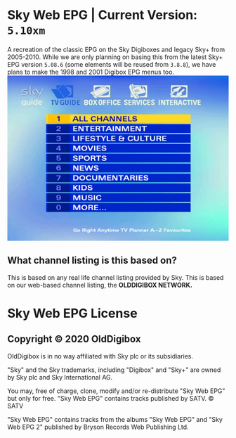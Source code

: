 # Sky Web EPG | Current Version: **`5.10xm`**
A recreation of the classic EPG on the Sky Digiboxes and legacy Sky+ from 2005-2010. While we are only planning on basing this from the 
latest Sky+ EPG version `5.08.6` (some elements will be reused from `3.8.8`), we have plans to make the 1998 and 2001 Digibox EPG menus too.
![screenshot](Capture.PNG)

## What channel listing is this based on?
This is based on any real life channel listing provided by Sky. This is based on our web-based channel listing, the **OLDDIGIBOX NETWORK.**

# Sky Web EPG License
## Copyright © 2020 OldDigibox

OldDigibox is in no way affiliated with Sky plc or its subsidiaries.  

"Sky" and the Sky trademarks, including "Digibox" and "Sky+" are owned by Sky plc and Sky International AG.

You may, free of charge, clone, modify and/or re-distribute "Sky Web EPG" but only for free. "Sky Web EPG" contains tracks published by SATV.
© SATV

"Sky Web EPG" contains tracks from the albums "Sky Web EPG" and "Sky Web EPG 2" published by Bryson Records Web Publishing Ltd.